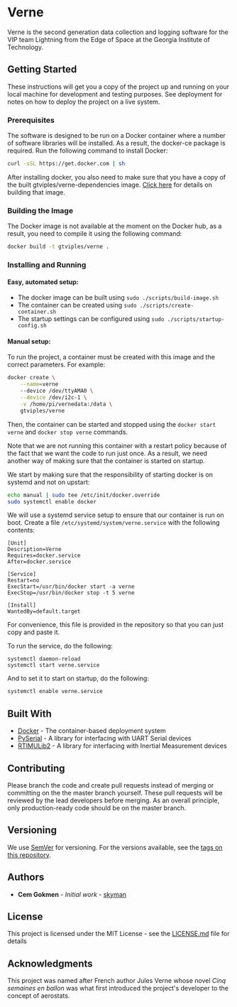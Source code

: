 # Verne
Verne is the second generation data collection and logging software for the VIP team Lightning from the Edge of Space at the Georgia Institute of Technology.

## Getting Started

These instructions will get you a copy of the project up and running on your local machine for development and testing purposes. See deployment for notes on how to deploy the project on a live system.

### Prerequisites

The software is designed to be run on a Docker container where a number of software libraries will be installed. As a result, the docker-ce package is required. Run the following command to install Docker:

```bash
curl -sSL https://get.docker.com | sh
```

After installing docker, you also need to make sure that you have a copy of the built gtviples/verne-dependencies image. [Click here](https://github.com/VIP-LES/Verne-Dependencies) for details on building that image.

### Building the Image

The Docker image is not available at the moment on the Docker hub, as a result, you need to compile it using the following command:

```bash
docker build -t gtviples/verne .
```

### Installing and Running

#### Easy, automated setup:

* The docker image can be built using `sudo ./scripts/build-image.sh`
* The container can be created using `sudo ./scripts/create-container.sh`
* The startup settings can be configured using `sudo ./scripts/startup-config.sh`

#### Manual setup:

To run the project, a container must be created with this image and the correct parameters. For example:

```bash
docker create \
    --name=verne
    --device /dev/ttyAMA0 \
    --device /dev/i2c-1 \
    -v /home/pi/vernedata:/data \
    gtviples/verne
```

Then, the container can be started and stopped using the `docker start verne` and `docker stop verne` commands.

Note that we are not running this container with a restart policy because of the fact that we want the code to run just once.
As a result, we need another way of making sure that the container is started on startup.

We start by making sure that the responsibility of starting docker is on systemd and not on upstart:

```bash
echo manual | sudo tee /etc/init/docker.override
sudo systemctl enable docker
```

We will use a systemd service setup to ensure that our container is run on boot. Create a file `/etc/systemd/system/verne.service` with the following contents:
```
[Unit]
Description=Verne
Requires=docker.service
After=docker.service

[Service]
Restart=no
ExecStart=/usr/bin/docker start -a verne
ExecStop=/usr/bin/docker stop -t 5 verne

[Install]
WantedBy=default.target
```
For convenience, this file is provided in the repository so that you can just copy and paste it.

To run the service, do the following:
```
systemctl daemon-reload
systemctl start verne.service
```

And to set it to start on startup, do the following:
```bash
systemctl enable verne.service
```


## Built With

* [Docker](https://www.docker.com/) - The container-based deployment system
* [PySerial](https://pythonhosted.org/pyserial/) - A library for interfacing with UART Serial devices
* [RTIMULib2](https://github.com/RTIMULib/RTIMULib2/) - A library for interfacing with Inertial Measurement devices

## Contributing

Please branch the code and create pull requests instead of merging or committing on the the master branch yourself. These pull requests will be reviewed by the lead developers before merging. As an overall principle, only production-ready code should be on the master branch.

## Versioning

We use [SemVer](http://semver.org/) for versioning. For the versions available, see the [tags on this repository](https://github.com/VIP-LES/Verne/tags). 

## Authors

* **Cem Gokmen** - *Initial work* - [skyman](https://github.com/skyman)

## License

This project is licensed under the MIT License - see the [LICENSE.md](LICENSE.md) file for details

## Acknowledgments

This project was named after French author Jules Verne whose novel *Cinq semaines en ballon* was what first introduced the project's developer to the concept of aerostats.
